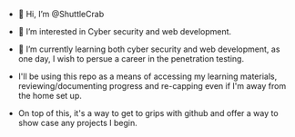 - 👋 Hi, I’m @ShuttleCrab
- 👀 I’m interested in Cyber security and web development.
- 🌱 I’m currently learning both cyber security and web development, as one day, I wish to persue a career in the penetration testing.

- I'll be using this repo as a means of accessing my learning materials, reviewing/documenting progress and re-capping even if I'm away from the home set up.
- On top of this, it's a way to get to grips with github and offer a way to show case any projects I begin.
